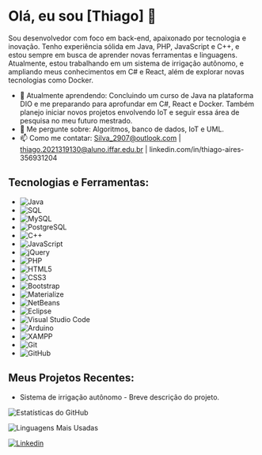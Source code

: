 # Olá, eu sou [Thiago] 👋

Sou desenvolvedor com foco em back-end, apaixonado por tecnologia e inovação. Tenho experiência sólida em Java, PHP, JavaScript e C++, e estou sempre em busca de aprender novas ferramentas e linguagens. Atualmente, estou trabalhando em um sistema de irrigação autônomo, e ampliando meus conhecimentos em C# e React, além de explorar novas tecnologias como Docker.

- 🌱 Atualmente aprendendo: Concluindo um curso de Java na plataforma DIO e me preparando para aprofundar em C#, React e Docker. Também planejo iniciar novos projetos envolvendo IoT e seguir essa área de pesquisa no meu futuro mestrado.
- 💬 Me pergunte sobre: Algoritmos, banco de dados, IoT e UML.
- 📫 Como me contatar: Silva_2907@outlook.com | thiago.2021319130@aluno.iffar.edu.br | linkedin.com/in/thiago-aires-356931204

## Tecnologias e Ferramentas:
- ![Java](https://badgen.net/badge/icon/Java?icon=java&label)
- ![SQL](https://badgen.net/badge/icon/SQL?icon=database&label)
- ![MySQL](https://badgen.net/badge/icon/MySQL?icon=mysql&label)
- ![PostgreSQL](https://badgen.net/badge/icon/PostgreSQL?icon=postgresql&label)
- ![C++](https://badgen.net/badge/icon/C%2B%2B?icon=cpp&label)
- ![JavaScript](https://badgen.net/badge/icon/JavaScript?icon=javascript&label)
- ![jQuery](https://badgen.net/badge/icon/jQuery?icon=jquery&label)
- ![PHP](https://badgen.net/badge/icon/PHP?icon=php&label)
- ![HTML5](https://badgen.net/badge/icon/HTML5?icon=html5&label)
- ![CSS3](https://badgen.net/badge/icon/CSS3?icon=css3&label)
- ![Bootstrap](https://badgen.net/badge/icon/Bootstrap?icon=bootstrap&label)
- ![Materialize](https://badgen.net/badge/icon/Materialize?icon=materializecss&label)
- ![NetBeans](https://badgen.net/badge/icon/NetBeans?icon=netbeans&label)
- ![Eclipse](https://badgen.net/badge/icon/Eclipse?icon=eclipse&label)
- ![Visual Studio Code](https://badgen.net/badge/icon/VS%20Code?icon=visualstudio&label)
- ![Arduino](https://badgen.net/badge/icon/Arduino?icon=arduino&label)
- ![XAMPP](https://badgen.net/badge/icon/XAMPP?icon=xampp&label)
- ![Git](https://badgen.net/badge/icon/Git?icon=git&label)
- ![GitHub](https://badgen.net/badge/icon/GitHub?icon=github&label)


## Meus Projetos Recentes:
- Sistema de irrigação autônomo - Breve descrição do projeto.

![Estatísticas do GitHub](https://github-readme-stats.vercel.app/api?username=SilvaAires&show_icons=true&theme=radical)

![Linguagens Mais Usadas](https://github-readme-stats.vercel.app/api/top-langs/?username=SilvaAires&layout=compact&theme=radical)

[![Linkedin](https://img.shields.io/badge/LinkedIn-0077B5?logo=linkedin&logoColor=white)]([link-para-seu-perfil](https://www.linkedin.com/in/thiago-aires-356931204/))

